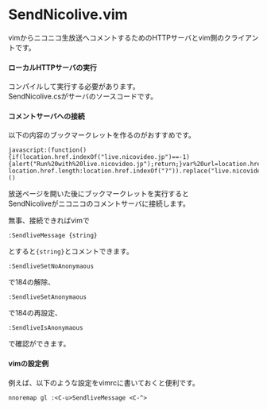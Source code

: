 SendNicolive.vim
================

vimからニコニコ生放送へコメントするためのHTTPサーバとvim側のクライアントです。

#### ローカルHTTPサーバの実行

コンパイルして実行する必要があります。  
SendNicolive.csがサーバのソースコードです。  

#### コメントサーバへの接続

以下の内容のブックマークレットを作るのがおすすめです。

```
javascript:(function(){if(location.href.indexOf("live.nicovideo.jp")==-1){alert("Run%20with%20live.nicovideo.jp");return;}var%20url=location.href.substring(0,location.href.indexOf("?")==-1?location.href.length:location.href.indexOf("?")).replace("live.nicovideo.jp/watch/","localhost:8000/connect?");var%20xhr=new%20XMLHttpRequest();xhr.open("GET",url,true);xhr.send();})()
```

放送ページを開いた後にブックマークレットを実行すると  
SendNicoliveがニコニコのコメントサーバに接続します。  

無事、接続できればvimで  

```
:SendliveMessage {string}  
```

とすると`{string}`とコメントできます。

```
:SendliveSetNoAnonymaous
```

で184の解除、

```
:SendliveSetAnonymaous
```

で184の再設定、

```
:SendliveIsAnonymaous
```

で確認ができます。

#### vimの設定例

例えば、以下のような設定をvimrcに書いておくと便利です。

```
nnoremap gl :<C-u>SendliveMessage <C-^>
```

